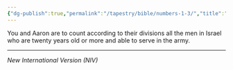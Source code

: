 ```yaml
---
{"dg-publish":true,"permalink":"/tapestry/bible/numbers-1-3/","title":"Numbers 1:3","tags":["bible","bible-verse"],"dgHomeLink":true,"dgShowLocalGraph":true,"dgEnableSearch":true}
---
```


You and Aaron are to count according to their divisions all the men in Israel who are twenty years old or more and able to serve in the army.

---
*New International Version (NIV)*
